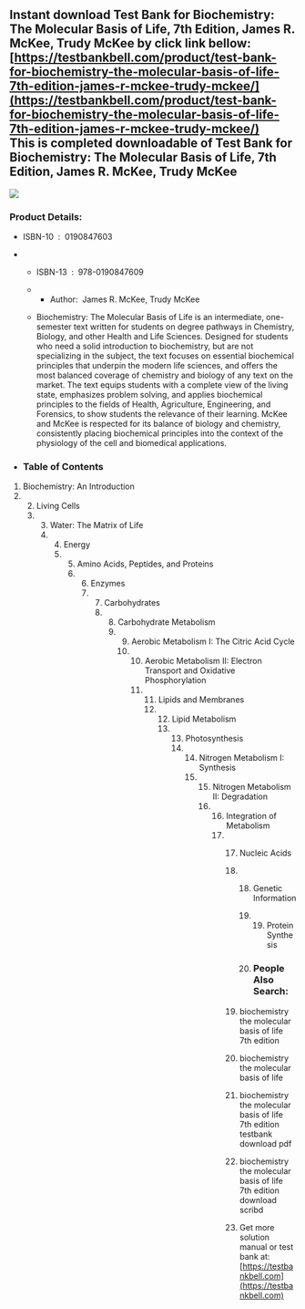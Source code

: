 Instant download **Test Bank for Biochemistry: The Molecular Basis of Life, 7th Edition, James R. McKee, Trudy McKee** by click link bellow:  
[https://testbankbell.com/product/test-bank-for-biochemistry-the-molecular-basis-of-life-7th-edition-james-r-mckee-trudy-mckee/](https://testbankbell.com/product/test-bank-for-biochemistry-the-molecular-basis-of-life-7th-edition-james-r-mckee-trudy-mckee/)  
This is completed downloadable of Test Bank for Biochemistry: The Molecular Basis of Life, 7th Edition, James R. McKee, Trudy McKee
-----------------------------------------------------------------------------------------------------------------------------------


![](https://testbankbell.com/wp-content/uploads/2023/05/9780190847609_TestBank.jpg)
### Product Details:


* ISBN-10 ‏ : ‎ 0190847603
* * ISBN-13 ‏ : ‎ 978-0190847609
  * * Author:  James R. McKee, Trudy McKee
   
  * Biochemistry: The Molecular Basis of Life is an intermediate, one-semester text written for students on degree pathways in Chemistry, Biology, and other Health and Life Sciences. Designed for students who need a solid introduction to biochemistry, but are not specializing in the subject, the text focuses on essential biochemical principles that underpin the modern life sciences, and offers the most balanced coverage of chemistry and biology of any text on the market. The text equips students with a complete view of the living state, emphasizes problem solving, and applies biochemical principles to the fields of Health, Agriculture, Engineering, and Forensics, to show students the relevance of their learning. McKee and McKee is respected for its balance of biology and chemistry, consistently placing biochemical principles into the context of the physiology of the cell and biomedical applications.
 
* ### Table of Contents

1. Biochemistry: An Introduction
2. 2. Living Cells
   3. 3. Water: The Matrix of Life
      4. 4. Energy
         5. 5. Amino Acids, Peptides, and Proteins
            6. 6. Enzymes
               7. 7. Carbohydrates
                  8. 8. Carbohydrate Metabolism
                     9. 9. Aerobic Metabolism I: The Citric Acid Cycle
                        10. 10. Aerobic Metabolism II: Electron Transport and Oxidative Phosphorylation
                            11. 11. Lipids and Membranes
                                12. 12. Lipid Metabolism
                                    13. 13. Photosynthesis
                                        14. 14. Nitrogen Metabolism I: Synthesis
                                            15. 15. Nitrogen Metabolism II: Degradation
                                                16. 16. Integration of Metabolism
                                                    17. 17. Nucleic Acids
                                                        18. 18. Genetic Information
                                                            19. 19. Protein Synthesis
                                                               
                                                            20. ### People Also Search:
                                                           
                                                        19. biochemistry the molecular basis of life 7th edition
                                                       
                                                        20. biochemistry the molecular basis of life
                                                       
                                                        21. biochemistry the molecular basis of life 7th edition testbank download pdf
                                                       
                                                        22. biochemistry the molecular basis of life 7th edition download scribd
                                                        23.  Get more solution manual or test bank at: [https://testbankbell.com](https://testbankbell.com)
